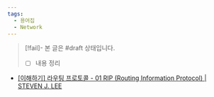 ```yaml
---
tags:
  - 용어집
  - Network
---
```

> [!fail]- 본 글은 #draft 상태입니다.
> - [ ] 내용 정리

- [[이해하기] 라우팅 프로토콜 - 01 RIP (Routing Information Protocol) | STEVEN J. LEE](https://www.stevenjlee.net/2020/06/23/%EC%9D%B4%ED%95%B4%ED%95%98%EA%B8%B0-%EB%9D%BC%EC%9A%B0%ED%8C%85-%ED%94%84%EB%A1%9C%ED%86%A0%EC%BD%9C-rip-routing-information-protocol/)